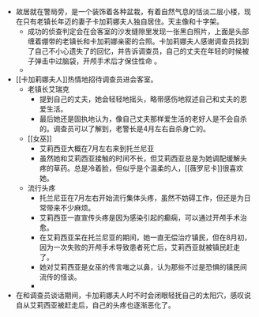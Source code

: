 - 故居就在警局旁，是一个装饰着各种盆栽，有着自然气息的恬淡二层小楼，现在只有老镇长年迈的妻子卡加莉娜夫人独自居住。天主像和十字架。
	- 成功的侦查判定会在会客室的沙发缝隙里发现一张黑白照片，上面是头部缠着绷带的老镇长和卡加莉娜亲密的合照。卡加莉娜夫人感谢调查员找到了自己不小心遗失了的回忆，并告诉调查员，自己的丈夫在年轻的时候被子弹击中过脑袋，开颅手术后才保住性命 。
	-
- [[卡加莉娜夫人]]热情地招待调查员进会客室。
	- 老镇长艾瑞克
		- 提到自己的丈夫，她会轻轻地摇头，略带感伤地叙述自己和丈夫的恩爱生活。
		- 最后她还是固执地认为，像自己丈夫那样爱生活的老好人是不会自杀的。调查员可以了解到，老警长是4月左右自杀身亡的。
	- [[女巫]]
		- 艾莉西亚大概在7月左右来到托兰尼亚
		- 虽然她和艾莉西亚接触的时间不长，但艾莉西亚总是为她调配缓解头疼的草药。总是冷着脸，但似乎是个温柔的人，[[薇罗尼卡]]很喜欢她。
	- 流行头疼
		- 托兰尼亚在7月左右开始流行集体头疼，虽然不妨碍工作，但还是为日常带来不少麻烦。
		- 艾莉西亚一直宣传头疼是因为感染引起的癫痫，可以通过开颅手术治愈。
		- 在艾莉西亚呆在托兰尼亚的期间，她一直无偿治疗镇民，但在8月初，因为一次失败的开颅手术导致患者死亡后，艾莉西亚就被镇民赶走了。
		- 她对艾莉西亚是女巫的传言嗤之以鼻，认为那些不过是恐惧的镇民间流传的怪谈。
		-
- 在和调查员谈话期间，卡加莉娜夫人时不时会闭眼轻抚自己的太阳穴，感叹说自从艾莉西亚被赶走后，自己的头疼也逐渐恶化了。